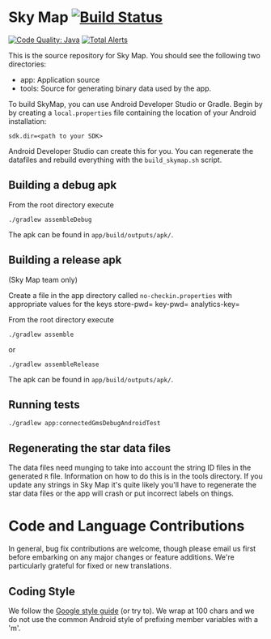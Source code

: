 # Sky Map [![Build Status](https://travis-ci.org/sky-map-team/stardroid.svg?branch=master)](https://travis-ci.org/sky-map-team/stardroid)
[![Code Quality: Java](https://img.shields.io/lgtm/grade/java/g/sky-map-team/stardroid.svg?logo=lgtm&logoWidth=18)](https://lgtm.com/projects/g/sky-map-team/stardroid/context:java)
[![Total Alerts](https://img.shields.io/lgtm/alerts/g/sky-map-team/stardroid.svg?logo=lgtm&logoWidth=18)](https://lgtm.com/projects/g/sky-map-team/stardroid/alerts)

This is the source repository for Sky Map. You should see the following
two directories:
 * app: Application source
 * tools: Source for generating binary data used by the app.

To build SkyMap, you can use Android Developer Studio or Gradle.  Begin by
by creating a `local.properties` file containing the location of your
Android installation:

    sdk.dir=<path to your SDK>

Android Developer Studio can create this for you.  You can regenerate the datafiles and
rebuild everything with the `build_skymap.sh` script.

## Building a debug apk

From the root directory execute

    ./gradlew assembleDebug

The apk can be found in `app/build/outputs/apk/`.

## Building a release apk
(Sky Map team only)

Create a file in the app directory called
`no-checkin.properties` with appropriate values for the
keys
    store-pwd=
    key-pwd=
    analytics-key=

From the root directory execute

    ./gradlew assemble

or

    ./gradlew assembleRelease

The apk can be found in `app/build/outputs/apk/`.


## Running tests

    ./gradlew app:connectedGmsDebugAndroidTest

## Regenerating the star data files

The data files need munging to take into account the string ID files in the generated `R` file.  Information on
how to do this is in the tools directory.  If you update any strings in Sky Map it's quite likely you'll
have to regenerate the star data files or the app will crash or put incorrect labels on things.

# Code and Language Contributions

In general, bug fix contributions are welcome, though please email us first before embarking on any major changes or feature additions.  We're particularly grateful for fixed or new translations.

## Coding Style

We follow the [Google style guide](https://google.github.io/styleguide/javaguide.html) (or try to).  We wrap at 100 chars and we do not use the common Android style of prefixing member variables with a 'm'.
